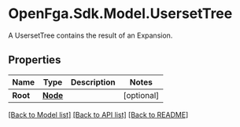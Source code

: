 # OpenFga.Sdk.Model.UsersetTree
A UsersetTree contains the result of an Expansion.

## Properties

Name | Type | Description | Notes
------------ | ------------- | ------------- | -------------
**Root** | [**Node**](Node.md) |  | [optional] 

[[Back to Model list]](../README.md#models) [[Back to API list]](../README.md#api-endpoints) [[Back to README]](../README.md)

